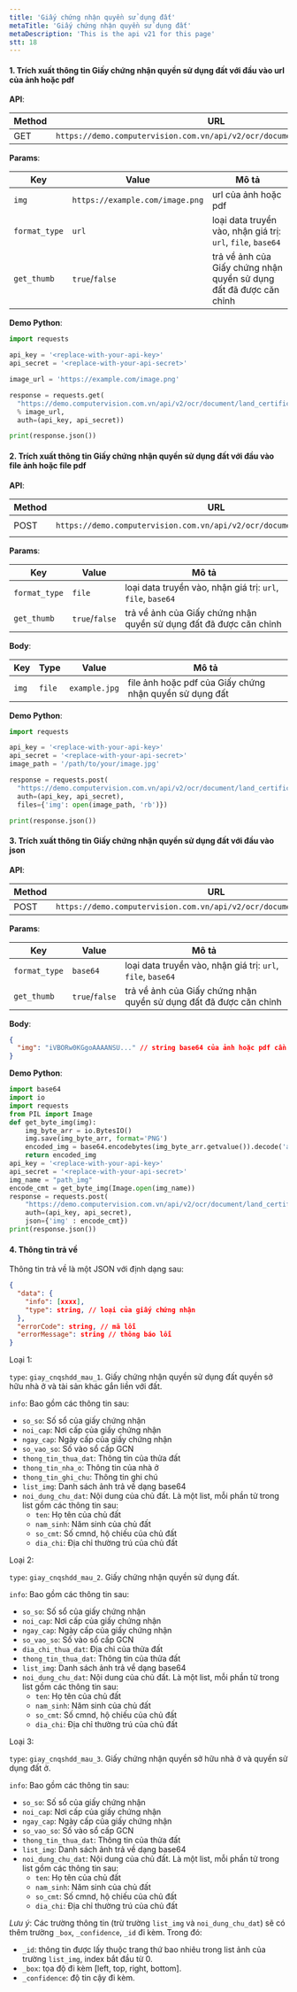 ```yaml
---
title: 'Giấy chứng nhận quyền sử dụng đất'
metaTitle: 'Giấy chứng nhận quyền sử dụng đất'
metaDescription: 'This is the api v21 for this page'
stt: 18
---
```


#### 1. Trích xuất thông tin Giấy chứng nhận quyền sử dụng đất với đầu vào url của ảnh hoặc pdf

**API**:

| Method | URL                                                                       |
| ------ | ------------------------------------------------------------------------- |
| GET    | `https://demo.computervision.com.vn/api/v2/ocr/document/land_certificate` |

**Params**:

| Key           | Value                           | Mô tả                                                              |
| ------------- | ------------------------------- | ------------------------------------------------------------------ |
| `img`         | `https://example.com/image.png` | url của ảnh hoặc pdf                                               |
| `format_type` | `url`                           | loại data truyền vào, nhận giá trị: `url`, `file`, `base64`        |
| `get_thumb`   | `true`/`false`                  | trả về ảnh của Giấy chứng nhận quyền sử dụng đất đã được căn chỉnh |

**Demo Python**:

```python
import requests

api_key = '<replace-with-your-api-key>'
api_secret = '<replace-with-your-api-secret>'

image_url = 'https://example.com/image.png'

response = requests.get(
  "https://demo.computervision.com.vn/api/v2/ocr/document/land_certificate?img=%s&format_type=url&get_thumb=false"
  % image_url,
  auth=(api_key, api_secret))

print(response.json())

```

#### 2. Trích xuất thông tin Giấy chứng nhận quyền sử dụng đất với đầu vào file ảnh hoặc file pdf

**API**:

| Method | URL                                                                       | content-type          |
| ------ | ------------------------------------------------------------------------- | --------------------- |
| POST   | `https://demo.computervision.com.vn/api/v2/ocr/document/land_certificate` | `multipart/form-data` |

**Params**:

| Key           | Value          | Mô tả                                                              |
| ------------- | -------------- | ------------------------------------------------------------------ |
| `format_type` | `file`         | loại data truyền vào, nhận giá trị: `url`, `file`, `base64`        |
| `get_thumb`   | `true`/`false` | trả về ảnh của Giấy chứng nhận quyền sử dụng đất đã được căn chỉnh |

**Body**:

| Key   | Type   | Value         | Mô tả                                                   |
| ----- | ------ | ------------- | ------------------------------------------------------- |
| `img` | `file` | `example.jpg` | file ảnh hoặc pdf của Giấy chứng nhận quyền sử dụng đất |

**Demo Python**:

```python
import requests

api_key = '<replace-with-your-api-key>'
api_secret = '<replace-with-your-api-secret>'
image_path = '/path/to/your/image.jpg'

response = requests.post(
  "https://demo.computervision.com.vn/api/v2/ocr/document/land_certificate?format_type=file&get_thumb=false",
  auth=(api_key, api_secret),
  files={'img': open(image_path, 'rb')})

print(response.json())

```

#### 3. Trích xuất thông tin Giấy chứng nhận quyền sử dụng đất với đầu vào json

**API**:

| Method | URL                                                                       | content-type       |
| ------ | ------------------------------------------------------------------------- | ------------------ |
| POST   | `https://demo.computervision.com.vn/api/v2/ocr/document/land_certificate` | `application/json` |

**Params**:

| Key           | Value          | Mô tả                                                              |
| ------------- | -------------- | ------------------------------------------------------------------ |
| `format_type` | `base64`       | loại data truyền vào, nhận giá trị: `url`, `file`, `base64`        |
| `get_thumb`   | `true`/`false` | trả về ảnh của Giấy chứng nhận quyền sử dụng đất đã được căn chỉnh |

**Body**:

```json
{
  "img": "iVBORw0KGgoAAAANSU..." // string base64 của ảnh hoặc pdf cần trích xuất
}
```

**Demo Python**:

```python
import base64
import io
import requests
from PIL import Image
def get_byte_img(img):
    img_byte_arr = io.BytesIO()
    img.save(img_byte_arr, format='PNG')
    encoded_img = base64.encodebytes(img_byte_arr.getvalue()).decode('ascii')
    return encoded_img
api_key = '<replace-with-your-api-key>'
api_secret = '<replace-with-your-api-secret>'
img_name = "path_img"
encode_cmt = get_byte_img(Image.open(img_name))
response = requests.post(
    "https://demo.computervision.com.vn/api/v2/ocr/document/land_certificate?format_type=base64&get_thumb=false",
    auth=(api_key, api_secret),
    json={'img' : encode_cmt})
print(response.json())
```

#### 4. Thông tin trả về

Thông tin trả về là một JSON với định dạng sau:

```json
{
  "data": {
    "info": [xxxx],
    "type": string, // loại của giấy chứng nhận
  },
  "errorCode": string, // mã lỗi
  "errorMessage": string // thông báo lỗi
}
```

Loại 1:

`type`: `giay_cnqshdd_mau_1`. Giấy chứng nhận quyền sử dụng đất quyền sở hữu nhà ở và tài sản khác gắn liền với đất.

`info`: Bao gồm các thông tin sau:

- `so_so`: Số sổ của giấy chứng nhận
- `noi_cap`: Nơi cấp của giấy chứng nhận
- `ngay_cap`: Ngày cấp của giấy chứng nhận
- `so_vao_so`: Số vào sổ cấp GCN
- `thong_tin_thua_dat`: Thông tin của thửa đất
- `thong_tin_nha_o`: Thông tin của nhà ở
- `thong_tin_ghi_chu`: Thông tin ghi chú
- `list_img`: Danh sách ảnh trả về dạng base64
- `noi_dung_chu_dat`: Nội dung của chủ đất. Là một list, mỗi phần tử trong list gồm các thông tin sau:
  - `ten`: Họ tên của chủ đất
  - `nam_sinh`: Năm sinh của chủ đất
  - `so_cmt`: Số cmnd, hộ chiếu của chủ đất
  - `dia_chi`: Địa chỉ thường trú của chủ đất

Loại 2:

`type`: `giay_cnqshdd_mau_2`. Giấy chứng nhận quyền sử dụng đất.

`info`: Bao gồm các thông tin sau:

- `so_so`: Số sổ của giấy chứng nhận
- `noi_cap`: Nơi cấp của giấy chứng nhận
- `ngay_cap`: Ngày cấp của giấy chứng nhận
- `so_vao_so`: Số vào sổ cấp GCN
- `dia_chi_thua_dat`: Địa chỉ của thửa đất
- `thong_tin_thua_dat`: Thông tin của thửa đất
- `list_img`: Danh sách ảnh trả về dạng base64
- `noi_dung_chu_dat`: Nội dung của chủ đất. Là một list, mỗi phần tử trong list gồm các thông tin sau:
  - `ten`: Họ tên của chủ đất
  - `nam_sinh`: Năm sinh của chủ đất
  - `so_cmt`: Số cmnd, hộ chiếu của chủ đất
  - `dia_chi`: Địa chỉ thường trú của chủ đất

Loại 3:

`type`: `giay_cnqshdd_mau_3`. Giấy chứng nhận quyền sở hữu nhà ở và quyền sử dụng đất ở.

`info`: Bao gồm các thông tin sau:

- `so_so`: Số sổ của giấy chứng nhận
- `noi_cap`: Nơi cấp của giấy chứng nhận
- `ngay_cap`: Ngày cấp của giấy chứng nhận
- `so_vao_so`: Số vào sổ cấp GCN
- `thong_tin_thua_dat`: Thông tin của thửa đất
- `list_img`: Danh sách ảnh trả về dạng base64
- `noi_dung_chu_dat`: Nội dung của chủ đất. Là một list, mỗi phần tử trong list gồm các thông tin sau:
  - `ten`: Họ tên của chủ đất
  - `nam_sinh`: Năm sinh của chủ đất
  - `so_cmt`: Số cmnd, hộ chiếu của chủ đất
  - `dia_chi`: Địa chỉ thường trú của chủ đất

_Lưu ý_: Các trường thông tin (trừ trường `list_img` và `noi_dung_chu_dat`) sẽ có thêm trường `_box`, `_confidence`, `_id` đi kèm. Trong đó:

- `_id`: thông tin được lấy thuộc trang thứ bao nhiêu trong list ảnh của trường `list_img`, index bắt đầu từ 0.
- `_box`: tọa độ đi kèm [left, top, right, bottom].
- `_confidence`: độ tin cậy đi kèm.

